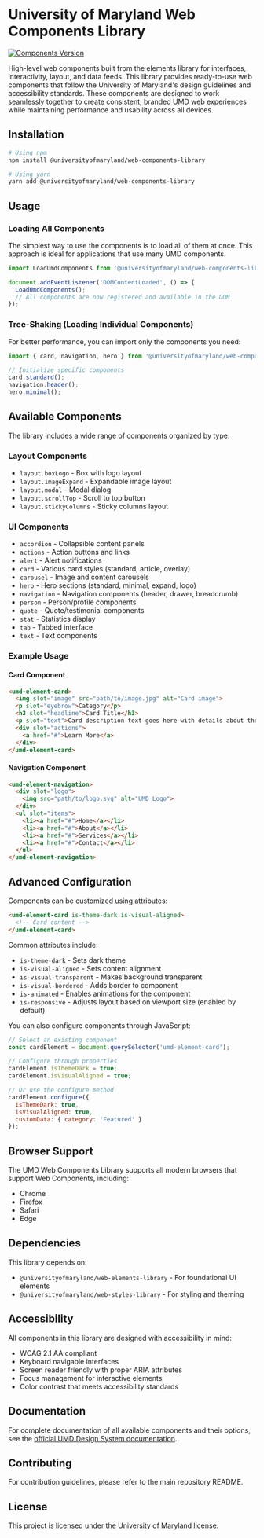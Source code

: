 # University of Maryland Web Components Library

[![Components Version](https://img.shields.io/badge/Components-v1.10.7-blue)](https://www.npmjs.com/package/@universityofmaryland/web-components-library)

High-level web components built from the elements library for interfaces, interactivity, layout, and data feeds. This library provides ready-to-use web components that follow the University of Maryland's design guidelines and accessibility standards. These components are designed to work seamlessly together to create consistent, branded UMD web experiences while maintaining performance and usability across all devices.

## Installation

```bash
# Using npm
npm install @universityofmaryland/web-components-library

# Using yarn
yarn add @universityofmaryland/web-components-library
```

## Usage

### Loading All Components

The simplest way to use the components is to load all of them at once. This approach is ideal for applications that use many UMD components.

```javascript
import LoadUmdComponents from '@universityofmaryland/web-components-library';

document.addEventListener('DOMContentLoaded', () => {
  LoadUmdComponents();
  // All components are now registered and available in the DOM
});
```

### Tree-Shaking (Loading Individual Components)

For better performance, you can import only the components you need:

```javascript
import { card, navigation, hero } from '@universityofmaryland/web-components-library/Components';

// Initialize specific components
card.standard();
navigation.header();
hero.minimal();
```

## Available Components

The library includes a wide range of components organized by type:

### Layout Components
- `layout.boxLogo` - Box with logo layout
- `layout.imageExpand` - Expandable image layout
- `layout.modal` - Modal dialog
- `layout.scrollTop` - Scroll to top button
- `layout.stickyColumns` - Sticky columns layout

### UI Components
- `accordion` - Collapsible content panels
- `actions` - Action buttons and links
- `alert` - Alert notifications
- `card` - Various card styles (standard, article, overlay)
- `carousel` - Image and content carousels
- `hero` - Hero sections (standard, minimal, expand, logo)
- `navigation` - Navigation components (header, drawer, breadcrumb)
- `person` - Person/profile components
- `quote` - Quote/testimonial components
- `stat` - Statistics display
- `tab` - Tabbed interface
- `text` - Text components

### Example Usage

#### Card Component

```html
<umd-element-card>
  <img slot="image" src="path/to/image.jpg" alt="Card image">
  <p slot="eyebrow">Category</p>
  <h3 slot="headline">Card Title</h3>
  <p slot="text">Card description text goes here with details about the card content.</p>
  <div slot="actions">
    <a href="#">Learn More</a>
  </div>
</umd-element-card>
```

#### Navigation Component

```html
<umd-element-navigation>
  <div slot="logo">
    <img src="path/to/logo.svg" alt="UMD Logo">
  </div>
  <ul slot="items">
    <li><a href="#">Home</a></li>
    <li><a href="#">About</a></li>
    <li><a href="#">Services</a></li>
    <li><a href="#">Contact</a></li>
  </ul>
</umd-element-navigation>
```

## Advanced Configuration

Components can be customized using attributes:

```html
<umd-element-card is-theme-dark is-visual-aligned>
  <!-- Card content -->
</umd-element-card>
```

Common attributes include:
- `is-theme-dark` - Sets dark theme
- `is-visual-aligned` - Sets content alignment
- `is-visual-transparent` - Makes background transparent
- `is-visual-bordered` - Adds border to component
- `is-animated` - Enables animations for the component
- `is-responsive` - Adjusts layout based on viewport size (enabled by default)

You can also configure components through JavaScript:

```javascript
// Select an existing component
const cardElement = document.querySelector('umd-element-card');

// Configure through properties
cardElement.isThemeDark = true;
cardElement.isVisualAligned = true;

// Or use the configure method
cardElement.configure({
  isThemeDark: true,
  isVisualAligned: true,
  customData: { category: 'Featured' }
});
```

## Browser Support

The UMD Web Components Library supports all modern browsers that support Web Components, including:
- Chrome
- Firefox
- Safari
- Edge

## Dependencies

This library depends on:
- `@universityofmaryland/web-elements-library` - For foundational UI elements
- `@universityofmaryland/web-styles-library` - For styling and theming

## Accessibility

All components in this library are designed with accessibility in mind:
- WCAG 2.1 AA compliant
- Keyboard navigable interfaces
- Screen reader friendly with proper ARIA attributes
- Focus management for interactive elements
- Color contrast that meets accessibility standards

## Documentation

For complete documentation of all available components and their options, see the [official UMD Design System documentation](https://umd-digital.github.io/design-system/).

## Contributing

For contribution guidelines, please refer to the main repository README.

## License

This project is licensed under the University of Maryland license.